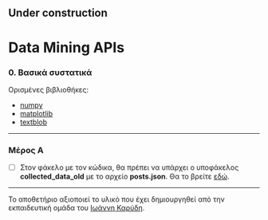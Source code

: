 ## Under construction

# Data Mining APIs

### 0. Βασικά συστατικά
Ορισμένες βιβλιοθήκες:
* [numpy](https://numpy.org/)
* [matplotlib](https://matplotlib.org/)
* [textblob](https://textblob.readthedocs.io/en/dev/)

---

### Μέρος Α
- [ ] Στον φάκελο με τον κώδικα, θα πρέπει να υπάρχει ο υποφάκελος **collected_data_old** με το αρχείο **posts.json**. Θα το βρείτε [εδώ](/additional_files/collected_data_old.rar).

---

Το αποθετήριο αξιοποιεί το υλικό που έχει δημιουργηθεί από την εκπαιδευτική ομάδα του [Ιωάννη Καρύδη](https://github.com/ioanniskarydis).
